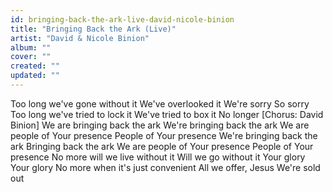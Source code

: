 ```yaml
---
id: bringing-back-the-ark-live-david-nicole-binion
title: "Bringing Back the Ark (Live)"
artist: "David & Nicole Binion"
album: ""
cover: ""
created: ""
updated: ""
---
```


Too long we've gone without it
We've overlooked it
We're sorry
So sorry
Too long we've tried to lock it
We've tried to box it
No longer
[Chorus: David Binion]
We are bringing back the ark
We're bringing back the ark
We are people of Your presence
People of Your presence
We're bringing back the ark
Bringing back the ark
We are people of Your presence
People of Your presence
No more will we live without it
Will we go without it
Your glory
Your glory
No more when it's just convenient
All we offer, Jesus
We're sold out